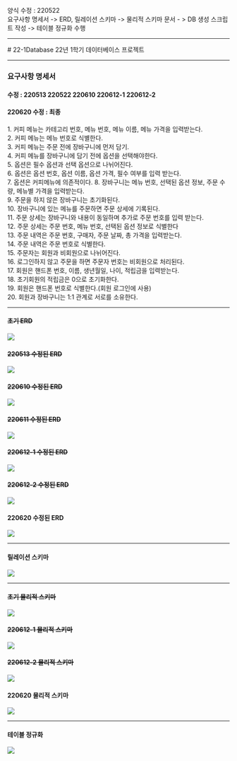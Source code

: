 양식 수정 : 220522<br>
요구사항 명세서 -> ERD, 릴레이션 스키마 -> 물리적 스키마 문서 - > DB 생성 스크립트 작성 -> 테이블 정규화 수행
<hr>
# 22-1Database
22년 1학기 데이터베이스 프로젝트
<!--
<h1>카페 시스템</h1>
<br>
<h4>커피 카테고리 관리</h4>
커피의 카테고리 번호(기본키), 이름을 관리한다.<br>
<br>
<h5>커피 메뉴 관리</h5>
커피의 카테고리 번호(외래키), 메뉴 번호(기본키), 메뉴 이름, 온도(Only HOT or Only ICED or Both or Neither)를 관리한다.<br>
<br>
<h5>커피 옵션 관리</h5>
커피 옵션을 유료와 무료 기준으로 나눈다.<br>
커피 옵션을 기준과 함께 메뉴로 등록한다. <br>
<br>
<h5>일일 주문 관리</h5>
주문 번호, 메뉴번호, 메뉴 이름, 주문날짜시각을 관리한다.<br>
<br>
<h5>멤버십 회원 관리</h5>
회원번호 , 이름, 전화번호, 포인트 점수를 관리한다.<br>
<hr>
<hr>
<h6>커피 메뉴관리</h6>
<h7>카테고리, 메뉴 이름, 가격, 온도(HOT or ICED or Both or Neither)</h7>
<br>-> 카테고리 별 view 생성
<br>
<h6>커피 옵션관리</h6>
<table>
  <thead>
    <th>옵션 이름</th>
    <th>옵션 번호</th>
  </thead>
  <tbody>
    <tr>
      <td>유료 옵션</td>
      <td>01</td>
    </tr>
    <tr>
      <td>무료 옵션</td>
      <td>02</td>
    </tr>
  </tbody>
</table>
<h6>커피 일일주문관리</h6>
<br><h6>멤버십 회원관리</h6>
-->
<br>
<hr>
<h3>요구사항 명세서</h3>
<h4>수정 : <span>220513</span> </span>220522</span>  <span>220610</span>  <span>220612-1</span>  <span>220612-2</span></h4>

<h4>220620 수정 : 최종</h4>
1. 커피 메뉴는 카테고리 번호, 메뉴 번호, 메뉴 이름, 메뉴 가격을 입력받는다.<br>
2. 커피 메뉴는 메뉴 번호로 식별한다.<br>
3. 커피 메뉴는 주문 전에 장바구니에 먼저 담기.<br>
4. 커피 메뉴를 장바구니에 담기 전에 옵션을 선택해야한다.<br>
5. 옵션은 필수 옵션과 선택 옵션으로 나뉘어진다.<br>
6. 옵션은 옵션 번호, 옵션 이름, 옵션 가격, 필수 여부를 입력 받는다.<br>
7. 옵션은 커피메뉴에 의존적이다.
8. 장바구니는 메뉴 번호, 선택된 옵션 정보, 주문 수량, 메뉴별 가격을 입력받는다.<br>
9. 주문을 하지 않은 장바구니는 초기화된다.<br>
10. 장바구니에 있는 메뉴를 주문하면 주문 상세에 기록된다.<br>
11. 주문 상세는 장바구니와 내용이 동일하며 추가로 주문 번호를 입력 받는다.<br>
12. 주문 상세는 주문 번호, 메뉴 번호, 선택된 옵션 정보로 식별한다<br>
13. 주문 내역은 주문 번호, 구매자, 주문 날짜, 총 가격을 입력받는다.<br>
14. 주문 내역은 주문 번호로 식별한다.<br>
15. 주문자는 회원과 비회원으로 나뉘어진다.<br>
16. 로그인하지 않고 주문을 하면 주문자 번호는 비회원으로 처리된다.<br>
17. 회원은 핸드폰 번호, 이름, 생년월일, 나이, 적립금을 입력받는다.<br>
18. 초기회원의 적립금은 0으로 초기화한다.<br>
19. 회원은 핸드폰 번호로 식별한다.(회원 로그인에 사용)<br>
20. 회원과 장바구니는 1:1 관계로 서로를 소유한다.<br>

<hr>
<h4><del>초기 ERD</del></h4>
<img src="https://user-images.githubusercontent.com/69462861/161521731-15e61450-b19a-4882-b201-e6cbbb56dec7.png"></img>
<h4><del>220513 수정된 ERD</del></h4>
<img src="https://user-images.githubusercontent.com/69462861/169690290-35926efd-b454-484f-bde6-996045f75d35.png"></img>
<h4><del>220610 수정된 ERD</del></h4>
<img src="https://user-images.githubusercontent.com/69462861/173021686-16839b00-0f11-4fb4-a815-476b52d47c65.jpg"></img>
<h4><del>220611 수정된 ERD</del></h4>
<img src="https://user-images.githubusercontent.com/69462861/173185402-9aedd5bb-66b6-4ef5-a257-373e6a0df64f.png"></img>
<h4><del>220612-1 수정된 ERD</del></h4>
<img src="https://user-images.githubusercontent.com/69462861/173213772-74bb07b8-244c-42ad-ac28-89ef4a1785a4.png"></img>
<del><h4>220612-2 수정된 ERD</h4></del>
<img src="https://user-images.githubusercontent.com/69462861/173291410-20906ecd-e5cf-494b-b7b3-bbfae562cef4.png"></img>
<h4>220620 수정된 ERD</h4>
<img src="https://user-images.githubusercontent.com/69462861/174522304-9b889eb4-5d54-46de-a4e3-0c4ddb027ecb.png"></img>
<hr>
<h4>릴레이션 스키마<h4>
<img src="https://user-images.githubusercontent.com/69462861/173305364-5c2b8bb5-1771-4110-801a-5d7f425fbbc0.png"></img>
<hr>
<h4><del>초기 물리적 스키마</del></h4>
<img src="https://user-images.githubusercontent.com/69462861/169866825-d330c4c8-e6e1-4525-a20b-f3eff577bc75.png"></img>
<del><h4>220612-1 물리적 스키마</h4></del>
<img src="https://user-images.githubusercontent.com/69462861/173213832-a246a6bd-e9a5-4d78-ac69-eca4aa0e6e8f.png"></img>
<del><h4>220612-2 물리적 스키마</h4></del>
<img src="https://user-images.githubusercontent.com/69462861/173291335-51e33a26-9cb5-4cce-aa3b-91825fbc0cbd.png"></img>
<h4>220620 물리적 스키마</h4>
<img src="https://user-images.githubusercontent.com/69462861/174523299-4a4e4401-5547-4059-ac05-6e722299e9f9.png"></img>
<hr>
<h4>테이블 정규화</h4>
<img src="https://user-images.githubusercontent.com/69462861/173292905-4d0c4ed7-f178-469f-8ef0-f0401201584a.png"></img>
